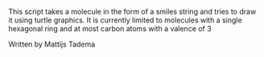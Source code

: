 This script takes a molecule in the form of a smiles string and tries to draw it using turtle graphics. It is currently limited to molecules with a single hexagonal ring and at most carbon atoms with a valence of 3



Written by Mattijs Tadema
